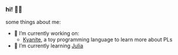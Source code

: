 ### hi! 👋🏻

some things about me:

- 🔭 I’m currently working on:
  - [Kyanite](https://github.com/alythical/kyanite), a toy programming language to learn more about PLs
- 🌱 I’m currently learning [Julia](https://julialang.org)
<!--
- 👯 I’m looking to collaborate on ...
- 🤔 I’m looking for help with ...
- 💬 Ask me about ...
- 📫 How to reach me: ...
- 😄 Pronouns: ...
- ⚡ Fun fact: ...
-->
